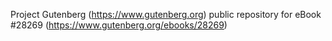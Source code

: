 Project Gutenberg (https://www.gutenberg.org) public repository for eBook #28269 (https://www.gutenberg.org/ebooks/28269)
